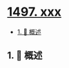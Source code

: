 # [1497. xxx](https://github.com/Tdahuyou/TNotes.leetcode/tree/main/notes/1497.%20xxx)

<!-- region:toc -->

- [1. 📝 概述](#1--概述)

<!-- endregion:toc -->

## 1. 📝 概述
